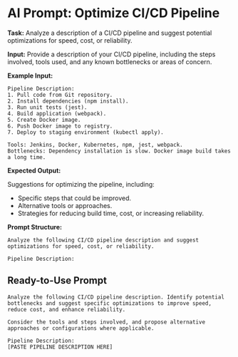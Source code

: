 # AI Prompt: Optimize CI/CD Pipeline

**Task:** Analyze a description of a CI/CD pipeline and suggest potential optimizations for speed, cost, or reliability.

**Input:** Provide a description of your CI/CD pipeline, including the steps involved, tools used, and any known bottlenecks or areas of concern.

**Example Input:**

```
Pipeline Description:
1. Pull code from Git repository.
2. Install dependencies (npm install).
3. Run unit tests (jest).
4. Build application (webpack).
5. Create Docker image.
6. Push Docker image to registry.
7. Deploy to staging environment (kubectl apply).

Tools: Jenkins, Docker, Kubernetes, npm, jest, webpack.
Bottlenecks: Dependency installation is slow. Docker image build takes a long time.
```

**Expected Output:**

Suggestions for optimizing the pipeline, including:
*   Specific steps that could be improved.
*   Alternative tools or approaches.
*   Strategies for reducing build time, cost, or increasing reliability.

**Prompt Structure:**

```
Analyze the following CI/CD pipeline description and suggest optimizations for speed, cost, or reliability.

Pipeline Description:
```

## Ready-to-Use Prompt

```
Analyze the following CI/CD pipeline description. Identify potential bottlenecks and suggest specific optimizations to improve speed, reduce cost, and enhance reliability.

Consider the tools and steps involved, and propose alternative approaches or configurations where applicable.

Pipeline Description:
[PASTE PIPELINE DESCRIPTION HERE]
